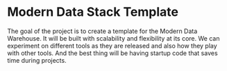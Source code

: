 # Modern Data Stack Template 

The goal of the project is to create a template for the Modern Data Warehouse. It will be built with scalability and flexibility at its core. We can experiment on different tools as they are released and also how they play with other tools. And the best thing will be having startup code that saves time during projects.


